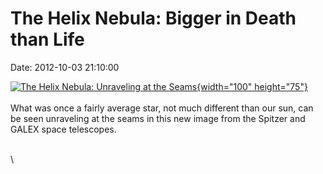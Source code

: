 The Helix Nebula: Bigger in Death than Life
===========================================

Date: 2012-10-03 21:10:00

[![The Helix Nebula: Unraveling at the
Seams](http://www.jpl.nasa.gov/images/spitzer/20121003b/pia15817-th.jpg){width="100"
height="75"}](http://www.jpl.nasa.gov/news/news.cfm?release=2012-311&rn=news.xml&rst=3539)\
\
What was once a fairly average star, not much different than our sun,
can be seen unraveling at the seams in this new image from the Spitzer
and GALEX space telescopes.

\
\
